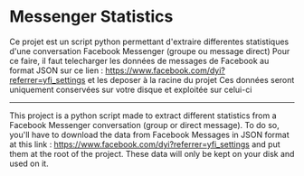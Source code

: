 # Messenger Statistics 
Ce projet est un script python permettant d'extraire differentes statistiques d'une conversation Facebook Messenger (groupe ou message direct)
Pour ce faire, il faut telecharger les données de messages de Facebook au format JSON sur ce lien : https://www.facebook.com/dyi?referrer=yfi_settings et les deposer à la racine du projet
Ces données seront uniquement conservées sur votre disque et exploitée sur celui-ci

---

This project is a python script made to extract different statistics from a Facebook Messenger conversation (group or direct message).
To do so, you'll have to download the data from Facebook Messages in JSON format at this link : https://www.facebook.com/dyi?referrer=yfi_settings and put them at the root of the project.
These data will only be kept on your disk and used on it.

